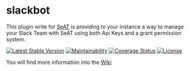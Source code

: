 # slackbot
This plugin write for [SeAT](https://github.com/eveseat/seat) is providing to your instance a way to manage your Slack Team with SeAT using both Api Keys and a grant permission system.

[![Latest Stable Version](https://img.shields.io/packagist/v/warlof/slackbot.svg?style=flat-square)]()
[![Maintainability](https://api.codeclimate.com/v1/badges/5b98ea819e06e513003c/maintainability)](https://codeclimate.com/github/warlof/slackbot/maintainability)
[![Coverage Status](https://img.shields.io/coveralls/warlof/slackbot.svg?style=flat-square)](https://coveralls.io/github/warlof/slackbot?branch=master)
[![License](https://img.shields.io/badge/license-GPLv2-blue.svg?style=flat-square)](https://raw.githubusercontent.com/warlof/slackbot/master/LICENSE)

You will find more information into the [Wiki](https://github.com/warlof/slackbot/wiki)
